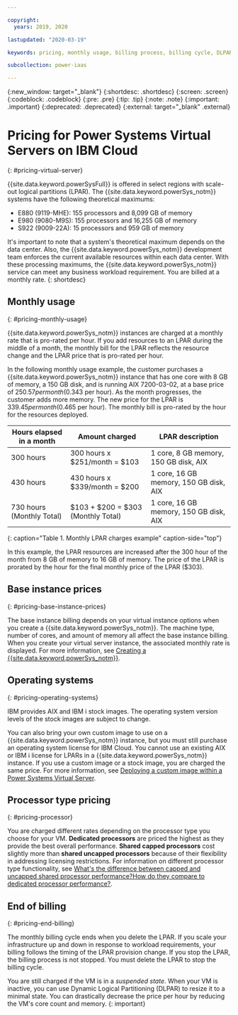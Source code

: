 ```yaml
---

copyright:
  years: 2019, 2020

lastupdated: "2020-03-19"

keywords: pricing, monthly usage, billing process, billing cycle, DLPAR, processor

subcollection: power-iaas

---
```


{:new_window: target="_blank"}
{:shortdesc: .shortdesc}
{:screen: .screen}
{:codeblock: .codeblock}
{:pre: .pre}
{:tip: .tip}
{:note: .note}
{:important: .important}
{:deprecated: .deprecated}
{:external: target="_blank" .external}

# Pricing for Power Systems Virtual Servers on IBM Cloud
{: #pricing-virtual-server}

{{site.data.keyword.powerSysFull}} is offered in select regions with scale-out logical partitions (LPAR). The {{site.data.keyword.powerSys_notm}} systems have the following theoretical maximums:

- E880 (9119-MHE): 155 processors and 8,099 GB of memory
- E980 (9080-M9S): 155 processors and 16,255 GB of memory
- S922 (9009-22A): 15 processors and 959 GB of memory

It's important to note that a system's theoretical maximum depends on the data center. Also, the {{site.data.keyword.powerSys_notm}} development team enforces the current available resources within each data center. With these processing maximums, the {{site.data.keyword.powerSys_notm}} service can meet any business workload requirement. You are billed at a monthly rate.
{: shortdesc}

## Monthly usage
{: #pricing-monthly-usage}

{{site.data.keyword.powerSys_notm}} instances are charged at a monthly rate that is pro-rated per hour. If you add resources to an LPAR during the middle of a month, the monthly bill for the LPAR reflects the resource change and the LPAR price that is pro-rated per hour.

In the following monthly usage example, the customer purchases a {{site.data.keyword.powerSys_notm}} instance that has one core with 8 GB of memory, a 150 GB disk, and is running AIX 7200-03-02, at a base price of $250.57 per month ($0.343 per hour). As the month progresses, the customer adds more memory. The new price for the LPAR is $339.45 per month ($0.465 per hour). The monthly bill is pro-rated by the hour for the resources deployed.

| Hours elapsed in a month       | Amount charged   |  LPAR description     |
| ----------------------------- | ----------------- | --------------------  |
| 300 hours        | 300 hours x $251/month = $103  | 1 core, 8 GB memory, 150 GB disk, AIX    |
| 430 hours        | 430 hours x $339/month = $200  | 1 core, 16 GB memory, 150 GB disk, AIX  |
| 730 hours (Monthly Total)  | $103 + $200 = $303 (Monthly Total)  |   1 core, 16 GB memory, 150 GB disk, AIX |
{: caption="Table 1. Monthly LPAR charges example" caption-side="top"}

In this example, the LPAR resources are increased after the 300 hour of the month from 8 GB of memory to 16 GB of memory. The price of the LPAR is prorated by the hour for the final monthly price of the LPAR ($303).

## Base instance prices
{: #pricing-base-instance-prices}

The base instance billing depends on your virtual instance options when you create a {{site.data.keyword.powerSys_notm}}. The machine type, number of cores, and amount of memory all affect the base instance billing. When you create your virtual server instance, the associated monthly rate is displayed. For more information, see [Creating a {{site.data.keyword.powerSys_notm}}](/docs/power-iaas?topic=power-iaas-creating-power-virtual-server#creating-power-virtual-server).

## Operating systems
{: #pricing-operating-systems}

IBM provides AIX and IBM i stock images. The operating system version levels of the stock images are subject to change.

You can also bring your own custom image to use on a {{site.data.keyword.powerSys_notm}} instance, but you must still purchase an operating system license for IBM Cloud. You cannot use an existing AIX or IBM i license for LPARs in a {{site.data.keyword.powerSys_notm}} instance. If you use a custom image or a stock image, you are charged the same price. For more information, see [Deploying a custom image within a Power Systems Virtual Server](/docs/power-iaas?topic=power-iaas-deploy-custom-image).

## Processor type pricing
{: #pricing-processor}

You are charged different rates depending on the processor type you choose for your VM. **Dedicated processors** are priced the highest as they provide the best overall performance. **Shared capped processors** cost slightly more than **shared uncapped processors** because of their flexibility in addressing licensing restrictions. For information on different processor type functionality, see [What's the difference between capped and uncapped shared processor performance?How do they compare to dedicated processor performance?](/docs/power-iaas?topic=power-iaas-power-iaas-faqs#processor).

## End of billing
{: #pricing-end-billing}

The monthly billing cycle ends when you delete the LPAR. If you scale your infrastructure up and down in response to workload requirements, your billing follows the timing of the LPAR provision change. If you stop the LPAR, the billing process is not stopped. You must delete the LPAR to stop the billing cycle.

You are still charged if the VM is in a *suspended state*. When your VM is inactive, you can use Dynamic Logical Partitioning (DLPAR) to resize it to a minimal state. You can drastically decrease the price per hour by reducing the VM's core count and memory.
{: important}
